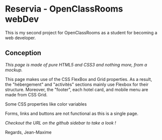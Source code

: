 # Reservia - OpenClassRooms webDev

This is my second project for OpenClassRooms as a student for becoming a web developer.

## Conception

*This page is made of pure HTML5 and CSS3 and nothing more, from a mockup.*

This page makes use of the CSS FlexBox and Grid properties. As a result, the "hébergement" and "activités" sections mainly use Flexbox for their structure. Moreover, the "footer", each hotel card, and mobile menu are made from CSS Grid.

Some CSS properties like color variables

Forms, links and buttons are not functional as this is a single page.

*Checkout the URL on the github sidebar to take a look !*

Regards, Jean-Maxime
